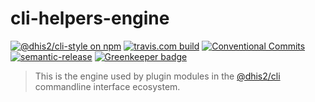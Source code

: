 # cli-helpers-engine

[![@dhis2/cli-style on npm](https://img.shields.io/npm/v/@dhis2/cli-helpers-engine.svg)](https://www.npmjs.com/package/@dhis2/cli-helpers-engine)
[![travis.com build](https://img.shields.io/travis/com/dhis2/cli-helpers-engine.svg)](https://travis-ci.com/dhis2/cli-helpers-engine)
[![Conventional Commits](https://img.shields.io/badge/Conventional%20Commits-1.0.0-yellow.svg)](https://conventionalcommits.org)
[![semantic-release](https://img.shields.io/badge/%20%20%F0%9F%93%A6%F0%9F%9A%80-semantic--release-e10079.svg)](https://github.com/semantic-release/semantic-release)
[![Greenkeeper badge](https://badges.greenkeeper.io/dhis2/cli-helpers-engine.svg)](https://greenkeeper.io/)

> This is the engine used by plugin modules in the [@dhis2/cli](https://github.com/dhis2/cli)
> commandline interface ecosystem.
